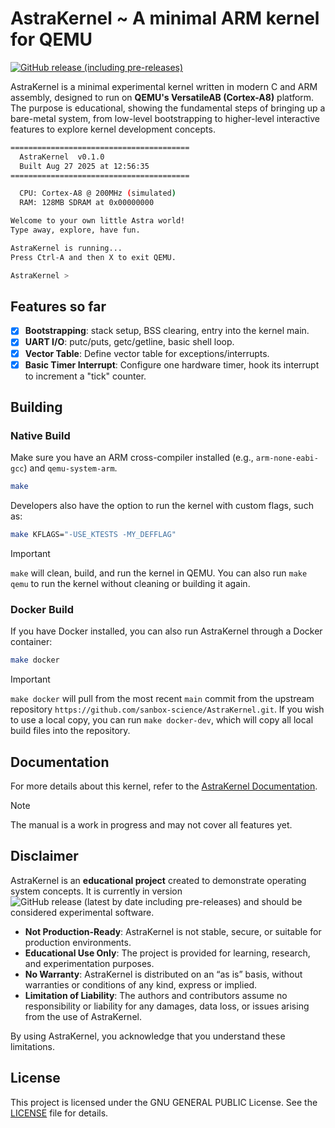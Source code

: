 # AstraKernel ~ A minimal ARM kernel for QEMU

[![GitHub release (including pre-releases)](https://img.shields.io/github/v/release/sandbox-science/AstraKernel?include_prereleases)](https://github.com/sandbox-science/AstraKernel/releases)

AstraKernel is a minimal experimental kernel written in modern C and ARM assembly, designed to run on
**QEMU's VersatileAB (Cortex-A8)** platform. The purpose is educational, showing the fundamental
steps of bringing up a bare-metal system, from low-level bootstrapping to higher-level interactive features
to explore kernel development concepts.

```bash
========================================
  AstraKernel  v0.1.0
  Built Aug 27 2025 at 12:56:35
========================================

  CPU: Cortex-A8 @ 200MHz (simulated)
  RAM: 128MB SDRAM at 0x00000000

Welcome to your own little Astra world!
Type away, explore, have fun.

AstraKernel is running...
Press Ctrl-A and then X to exit QEMU.

AstraKernel >
```

## Features so far

- [x] **Bootstrapping**: stack setup, BSS clearing, entry into the kernel main.
- [x] **UART I/O**: putc/puts, getc/getline, basic shell loop.
- [x] **Vector Table**: Define vector table for exceptions/interrupts.
- [x] **Basic Timer Interrupt**: Configure one hardware timer, hook its interrupt to increment a "tick" counter.

## Building

### Native Build

Make sure you have an ARM cross-compiler installed (e.g., `arm-none-eabi-gcc`) and `qemu-system-arm`.

```sh
make
```

Developers also have the option to run the kernel with custom flags, such as:
```sh
make KFLAGS="-USE_KTESTS -MY_DEFFLAG"
```

> [!IMPORTANT]
> 
> `make` will clean, build, and run the kernel in QEMU. You can also run 
`make qemu` to run the kernel without cleaning or building it again.

### Docker Build

If you have Docker installed, you can also run AstraKernel through a Docker container:

```sh
make docker
```

> [!IMPORTANT]
> 
> `make docker` will pull from the most recent `main` commit from the upstream repository
> `https://github.com/sanbox-science/AstraKernel.git`.
> If you wish to use a local copy, you can run `make docker-dev`, which will copy all
> local build files into the repository.

## Documentation

For more details about this kernel, refer to the [AstraKernel Documentation](https://github.com/sandbox-science/AstraKernel/blob/main/doc/AstraKernelManual.pdf).

> [!NOTE]
> 
> The manual is a work in progress and may not cover all features yet.

## Disclaimer

AstraKernel is an **educational project** created to demonstrate operating system concepts.
It is currently in version ![GitHub release (latest by date including pre-releases)](https://img.shields.io/github/v/release/sandbox-science/AstraKernel?include_prereleases&label=&style=flat) and should be considered experimental software.

- **Not Production-Ready**: AstraKernel is not stable, secure, or suitable for production environments.
- **Educational Use Only**: The project is provided for learning, research, and experimentation purposes.
- **No Warranty**: AstraKernel is distributed on an “as is” basis, without warranties or conditions of any kind, express or implied.
- **Limitation of Liability**: The authors and contributors assume no responsibility or liability for any damages, data loss, or issues arising from the use of AstraKernel.

By using AstraKernel, you acknowledge that you understand these limitations.

## License

This project is licensed under the GNU GENERAL PUBLIC License. See the [LICENSE](LICENSE) file for details.
